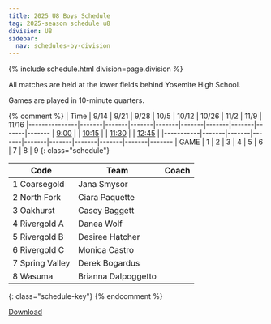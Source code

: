 ```yaml
---
title: 2025 U8 Boys Schedule
tag: 2025-season schedule u8
division: U8
sidebar:
  nav: schedules-by-division
---
```


{% include schedule.html division=page.division %}

All matches are held at the lower fields behind Yosemite High School.

Games are played in 10-minute quarters.

{% comment %}
| Time      | 9/14  | 9/21  | 9/28  | 10/5  | 10/12 | 10/26 | 11/2  | 11/9 | 11/16
|---------------|-------|-------|-------|-------|-------|-------|-------|-------|-------
| <u>9:00</u> |
| <u>10:15</u> |
| <u>11:30</u> |
| <u>12:45</u> |
|-----------|-------|-------|-------|-------|-------|-------|-------|-------|-------
| GAME      | 1     | 2     | 3     | 4     | 5     | 6     | 7     | 8     | 9
{: class="schedule"}


| Code  | Team          | Coach                         
|-------|---------------|---------------
| 1		Coarsegold		| Jana Smysor
| 2		North Fork		| Ciara Paquette
| 3		Oakhurst		| Casey Baggett
| 4		Rivergold A		| Danea Wolf
| 5		Rivergold B		| Desiree Hatcher
| 6		Rivergold C		| Monica Castro
| 7		Spring Valley	| Derek Bogardus
| 8		Wasuma			| Brianna Dalpoggetto
{: class="schedule-key"}
{% endcomment %}

[Download](/schedules/2025/MAYSL-2025-U8-boys.pdf)

